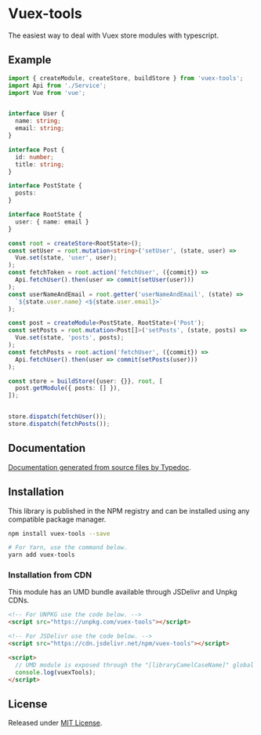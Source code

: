 # Vuex-tools

The easiest way to deal with Vuex store modules with typescript.

## Example

```ts
import { createModule, createStore, buildStore } from 'vuex-tools';
import Api from './Service';
import Vue from 'vue';


interface User {
  name: string;
  email: string;
}

interface Post {
  id: number;
  title: string;
}

interface PostState {
  posts:
}

interface RootState {
  user: { name: email }
}

const root = createStore<RootState>();
const setUser = root.mutation<string>('setUser', (state, user) =>
  Vue.set(state, 'user', user);
);
const fetchToken = root.action('fetchUser', ({commit}) =>
  Api.fetchUser().then(user => commit(setUser(user)))
);
const userNameAndEmail = root.getter('userNameAndEmail', (state) =>
  `${state.user.name} <${state.user.email}>`
);

const post = createModule<PostState, RootState>('Post');
const setPosts = root.mutation<Post[]>('setPosts', (state, posts) =>
  Vue.set(state, 'posts', posts);
);
const fetchPosts = root.action('fetchUser', ({commit}) =>
  Api.fetchUser().then(user => commit(setPosts(user)))
);

const store = buildStore({user: {}}, root, [
  post.getModule({ posts: [] }),
]);


store.dispatch(fetchUser());
store.dispatch(fetchPosts());

```

## Documentation

[Documentation generated from source files by Typedoc](./docs/README.md).

## Installation

This library is published in the NPM registry and can be installed using any compatible package manager.

```sh
npm install vuex-tools --save

# For Yarn, use the command below.
yarn add vuex-tools
```

### Installation from CDN

This module has an UMD bundle available through JSDelivr and Unpkg CDNs.

```html
<!-- For UNPKG use the code below. -->
<script src="https://unpkg.com/vuex-tools"></script>

<!-- For JSDelivr use the code below. -->
<script src="https://cdn.jsdelivr.net/npm/vuex-tools"></script>

<script>
  // UMD module is exposed through the "[libraryCamelCaseName]" global variable.
  console.log(vuexTools);
</script>
```

## License

Released under [MIT License](./LICENSE).
